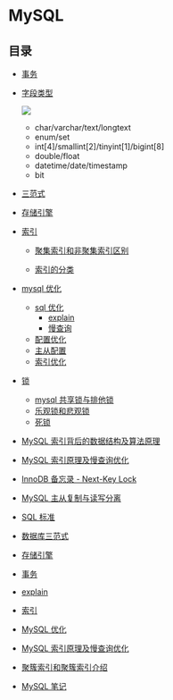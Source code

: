 # MySQL

## 目录

- [事务](https://github.com/xianyunyh/PHP-Interview/blob/master/Mysql/%E4%BA%8B%E5%8A%A1.md)

- [字段类型]()

  ![](https://www.2cto.com/uploadfile/Collfiles/20171201/2017120109334458.png)

  - char/varchar/text/longtext
  - enum/set
  - int[4]/smallint[2]/tinyint[1]/bigint[8]
  - double/float
  - datetime/date/timestamp
  - bit

- [三范式](https://github.com/xianyunyh/PHP-Interview/blob/master/Mysql/MySQL%E4%B8%89%E8%8C%83%E5%BC%8F.md)

- [存储引擎](https://github.com/xianyunyh/PHP-Interview/blob/master/Mysql/%E5%AD%98%E5%82%A8%E5%BC%95%E6%93%8E.md)

- [索引]()

  - [聚集索引和非聚集索引区别](https://blog.csdn.net/zc474235918/article/details/50580639)

  - [索引的分类](https://www.cnblogs.com/luyucheng/p/6289714.html)

- [mysql 优化](http://www.cnblogs.com/luyucheng/p/6323477.html)

  - [sql 优化]()
    - [explain](https://github.com/xianyunyh/PHP-Interview/blob/master/Mysql/MySQL%E3%80%90explain%E3%80%91.md)
    - [慢查询]()
  - [配置优化](http://www.cnblogs.com/luyucheng/p/6340076.html)
  - [主从配置]()
  - [索引优化](https://github.com/xianyunyh/PHP-Interview/blob/master/Mysql/MySQL%E4%BC%98%E5%8C%96.md)

- [锁]()

  - [mysql 共享锁与排他锁](http://www.cnblogs.com/boblogsbo/p/5602122.html)
  - [乐观锁和悲观锁]()
  - [死锁](https://www.cnblogs.com/sivkun/p/7518540.html)

* [MySQL 索引背后的数据结构及算法原理](http://blog.codinglabs.org/articles/theory-of-mysql-index.html)

* [MySQL 索引原理及慢查询优化](https://tech.meituan.com/mysql-index.html)

* [InnoDB 备忘录 - Next-Key Lock](http://zhongmingmao.me/2017/05/19/innodb-next-key-lock/)

* [MySQL 主从复制与读写分离](https://www.cnblogs.com/luckcs/articles/2543607.html)

* [SQL 标准](https://github.com/xianyunyh/PHP-Interview/tree/master/Mysql/SQL标准.md)

* [数据库三范式](https://github.com/xianyunyh/PHP-Interview/tree/master/Mysql/MySQL三范式.md)

* [存储引擎](https://github.com/xianyunyh/PHP-Interview/blob/master/Mysql/%E5%AD%98%E5%82%A8%E5%BC%95%E6%93%8E.md)

* [事务](https://github.com/xianyunyh/PHP-Interview/tree/master/Mysql/事务.md)

* [explain](https://github.com/xianyunyh/PHP-Interview/tree/master/Mysql/MySQL【explain】.md)

* [索引](https://github.com/xianyunyh/PHP-Interview/tree/master/Mysql/索引.md)

* [MySQL 优化](https://github.com/xianyunyh/PHP-Interview/blob/master/Mysql/MySQL%E4%BC%98%E5%8C%96.md)

* [MySQL 索引原理及慢查询优化](https://github.com/xianyunyh/PHP-Interview/tree/master/Mysql/MySQL索引原理及慢查询优化.md)

* [聚簇索引和聚簇索引介绍](https://www.cnblogs.com/Jessy/p/3543063.html)

* [MySQL 笔记](https://github.com/CyC2018/Interview-Notebook/blob/master/notes/MySQL.md)
